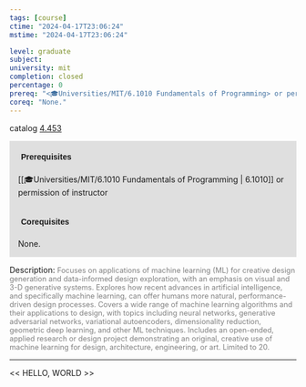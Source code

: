 ```yaml
---
tags: [course]
ctime: "2024-04-17T23:06:24"
mstime: "2024-04-17T23:06:24"

level: graduate
subject: 
university: mit
completion: closed
percentage: 0
prereq: "<🎓Universities/MIT/6.1010 Fundamentals of Programming> or permission of instructor"
coreq: "None."
---
```


catalog [4.453](http://student.mit.edu/catalog/m4d.html#4.453)

<span style="display: block; padding: 15px; background-color: rgb(100, 100, 100, 0.2);"><font id="m_prereq3126_0" style="display: block; font-family: Arial, sans-serif; font-weight: bold; padding: 5px">Prerequisites</font><br><span id="prereq3126_0">[[🎓Universities/MIT/6.1010 Fundamentals of Programming | 6.1010]] or permission of instructor</span></span>
<span style="display: block; padding: 15px; background-color: rgb(100, 100, 100, 0.2);"><font id="m_coreq3126_0" style="display: block; font-family: Arial, sans-serif; font-weight: bold; padding: 5px">Corequisites</font><br><span id="coreq3126_0">None.</span></span>

<font style="">Description:</font>
<font style="color: grey; font-size: 0.8rem;">Focuses on applications of machine learning (ML) for creative design generation and data-informed design exploration, with an emphasis on visual and 3-D generative systems. Explores how recent advances in artificial intelligence, and specifically machine learning, can offer humans more natural, performance-driven design processes. Covers a wide range of machine learning algorithms and their applications to design, with topics including neural networks, generative adversarial networks, variational autoencoders, dimensionality reduction, geometric deep learning, and other ML techniques. Includes an open-ended, applied research or design project demonstrating an original, creative use of machine learning for design, architecture, engineering, or art. Limited to 20.</font>



---

<< HELLO, WORLD >>
